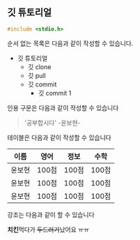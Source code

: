 ## 깃 튜토리얼

```c
#include <stdio.h>
```

순서 없는 목록은 다음과 같이 작성할 수 있습니다.

* 깃 튜토리얼
    * 깃 clone
    * 깃 pull
    * 깃 commit
        * 깃 commit 1

인용 구문은 다음과 같이 작성할 수 있습니다
> '공부합시다' -윤보현-

테이블은 다음과 같이 작성할 수 있습니다

이름|영어|정보|수학
---|---|---|---|
윤보현|100점|100점|100점|
윤보현|100점|100점|100점|
윤보현|100점|100점|100점|

강조는 다음과 같이 할 수 있습니다

**치킨**먹다가 ~~두드러기~~났어요 ㅠㅠ